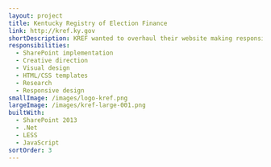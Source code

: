 ```yaml
---
layout: project
title: Kentucky Registry of Election Finance
link: http://kref.ky.gov
shortDescription: KREF wanted to overhaul their website making responsive design, content streamlining and searching forms crucial in the redesign.
responsibilities:
  - SharePoint implementation
  - Creative direction
  - Visual design
  - HTML/CSS templates
  - Research
  - Responsive design
smallImage: /images/logo-kref.png
largeImage: /images/kref-large-001.png
builtWith:
  - SharePoint 2013
  - .Net
  - LESS
  - JavaScript
sortOrder: 3
---
```

